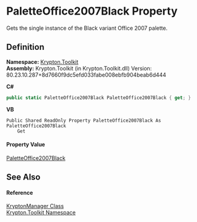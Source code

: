 # PaletteOffice2007Black Property


Gets the single instance of the Black variant Office 2007 palette.



## Definition
**Namespace:** <a href="79d2eac2-21f4-54ff-7552-b20c33c30600.md">Krypton.Toolkit</a>  
**Assembly:** Krypton.Toolkit (in Krypton.Toolkit.dll) Version: 80.23.10.287+8d7660f9dc5efd033fabe008ebfb904beab6d444

**C#**
``` C#
public static PaletteOffice2007Black PaletteOffice2007Black { get; }
```
**VB**
``` VB
Public Shared ReadOnly Property PaletteOffice2007Black As PaletteOffice2007Black
	Get
```



#### Property Value
<a href="5d5d15b8-1696-2f9d-fcf1-4cef7032b4f5.md">PaletteOffice2007Black</a>

## See Also


#### Reference
<a href="fd000c89-b24b-9dde-c880-bccf31b10060.md">KryptonManager Class</a>  
<a href="79d2eac2-21f4-54ff-7552-b20c33c30600.md">Krypton.Toolkit Namespace</a>  
